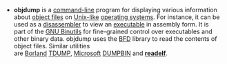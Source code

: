 - **objdump** is a [command-line](https://en.wikipedia.org/wiki/Command-line_interface) program for displaying various information about [object files](https://en.wikipedia.org/wiki/Object_file) on [Unix-like](https://en.wikipedia.org/wiki/Unix-like) [operating systems](https://en.wikipedia.org/wiki/Operating_system). For instance, it can be used as a [disassembler](https://en.wikipedia.org/wiki/Disassembler) to view an [executable](https://en.wikipedia.org/wiki/Executable) in assembly form. It is part of the [GNU Binutils](https://en.wikipedia.org/wiki/GNU_Binutils) for fine-grained control over executables and other binary data. objdump uses the [BFD](https://en.wikipedia.org/wiki/Binary_File_Descriptor_library) library to read the contents of object files. Similar utilities are [Borland](https://en.wikipedia.org/wiki/Borland) [TDUMP](https://en.wikipedia.org/w/index.php?title=TDUMP&action=edit&redlink=1), [Microsoft](https://en.wikipedia.org/wiki/Microsoft) [DUMPBIN](https://en.wikipedia.org/w/index.php?title=DUMPBIN&action=edit&redlink=1) and **[readelf](https://en.wikipedia.org/wiki/Readelf)**.